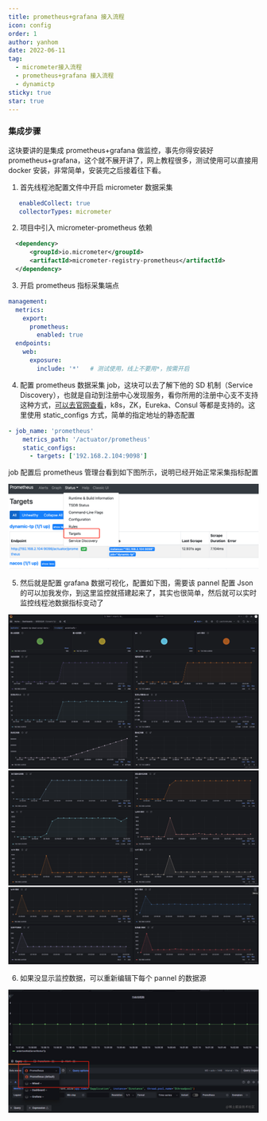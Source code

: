 ```yaml
---
title: prometheus+grafana 接入流程
icon: config
order: 1
author: yanhom
date: 2022-06-11
tag:
  - micrometer接入流程
  - prometheus+grafana 接入流程
  - dynamictp
sticky: true
star: true
---
```


### 集成步骤

这块要讲的是集成 prometheus+grafana 做监控，事先你得安装好 prometheus+grafana，这个就不展开讲了，网上教程很多，测试使用可以直接用 docker 安装，非常简单，安装完之后接着往下看。

1. 首先线程池配置文件中开启 micrometer 数据采集

```yaml
   enabledCollect: true
   collectorTypes: micrometer
```

2. 项目中引入 micrometer-prometheus 依赖

```xml
  <dependency>
      <groupId>io.micrometer</groupId>
      <artifactId>micrometer-registry-prometheus</artifactId>
  </dependency>
```

3. 开启 prometheus 指标采集端点

```yaml
management:
  metrics:
    export:
      prometheus: 
        enabled: true
  endpoints:
    web:
      exposure:
        include: '*'   # 测试使用，线上不要用*，按需开启
```

4. 配置 prometheus 数据采集 job，这块可以去了解下他的 SD 机制（Service Discovery），也就是自动到注册中心发现服务，看你所用的注册中心支不支持这种方式，[可以去官网查看](https://prometheus.io/docs/prometheus/latest/configuration/configuration/#scrape_config)，k8s，ZK，Eureka、Consul 等都是支持的。这里使用 static_configs 方式，简单的指定地址的静态配置

```yaml
- job_name: 'prometheus'
    metrics_path: '/actuator/prometheus'
    static_configs:
      - targets: ['192.168.2.104:9098']
```

job 配置后 prometheus 管理台看到如下图所示，说明已经开始正常采集指标配置

![采集指标](/images/dynamictp/prometheus.png)

5. 然后就是配置 grafana 数据可视化，配置如下图，需要该 pannel 配置 Json 的可以加我发你，到这里监控就搭建起来了，其实也很简单，然后就可以实时监控线程池数据指标变动了

![监控数据1](/images/dynamictp/monitor1.jpg)
![监控数据2](/images/dynamictp/monitor2.jpg)
![监控数据3](/images/dynamictp/monitor3.jpg)


6. 如果没显示监控数据，可以重新编辑下每个 pannel 的数据源

![image.png](/images/dynamictp/grafana_datasource.png)
